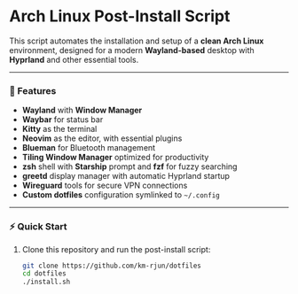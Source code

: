 # Arch Linux Post-Install Script

This script automates the installation and setup of a **clean Arch Linux** environment, designed for a modern **Wayland-based** desktop with **Hyprland** and other essential tools.

---

### 🔧 Features
- **Wayland** with **Window Manager**
- **Waybar** for status bar
- **Kitty** as the terminal
- **Neovim** as the editor, with essential plugins
- **Blueman** for Bluetooth management
- **Tiling Window Manager** optimized for productivity
- **zsh** shell with **Starship** prompt and **fzf** for fuzzy searching
- **greetd** display manager with automatic Hyprland startup
- **Wireguard** tools for secure VPN connections
- **Custom dotfiles** configuration symlinked to `~/.config`

---

### ⚡ Quick Start
1. Clone this repository and run the post-install script:
   ```bash
   git clone https://github.com/km-rjun/dotfiles
   cd dotfiles
   ./install.sh

